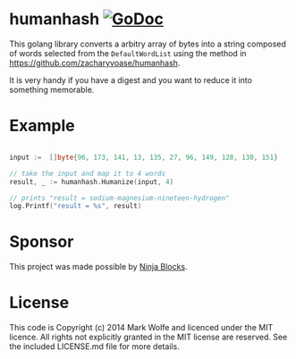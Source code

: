 # humanhash [![GoDoc](https://img.shields.io/badge/godoc-Reference-brightgreen.svg?style=flat)](http://godoc.org/github.com/wolfeidau/humanhash)

This golang library converts a arbitry array of bytes into a string composed of words selected from the `DefaultWordList` using the method in https://github.com/zacharyvoase/humanhash.

It is very handy if you have a digest and you want to reduce it into something memorable.

# Example

```go

input :=  []byte{96, 173, 141, 13, 135, 27, 96, 149, 128, 130, 151}

// take the input and map it to 4 words
result, _ := humanhash.Humanize(input, 4)

// prints "result = sodium-magnesium-nineteen-hydrogen"
log.Printf("result = %s", result)

```

# Sponsor

This project was made possible by [Ninja Blocks](http://ninjablocks.com).

# License

This code is Copyright (c) 2014 Mark Wolfe and licenced under the MIT licence. All rights not explicitly granted in the MIT license are reserved. See the included LICENSE.md file for more details.

